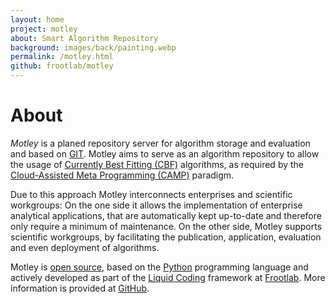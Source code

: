 ```yaml
---
layout: home
project: motley
about: Smart Algorithm Repository
background: images/back/painting.webp
permalink: /motley.html
github: frootlab/motley
---
```


# About

*Motley* is a planed repository server for algorithm storage and evaluation and
based on [GIT](https://git-scm.com/). Motley aims to serve as an algorithm
repository to allow the usage of [Currently Best Fitting (CBF)](/tags#CBF)
algorithms, as required by the [Cloud-Assisted Meta Programming
(CAMP)](/tags#CAMP) paradigm.

Due to this approach Motley interconnects enterprises and scientific workgroups:
On the one side it allows the implementation of enterprise analytical
applications, that are automatically kept up-to-date and therefore only require
a minimum of maintenance. On the other side, Motley supports scientific
workgroups, by facilitating the publication, application, evaluation and even
deployment of algorithms.

Motley is [open source](https://github.com/frootlab/motley), based on the
[Python](https://www.python.org/) programming language and actively developed as
part of the [Liquid Coding](https://github.com/orgs/frootlab/projects) framework
at [Frootlab](https://www.frootlab.org). More information is provided at
[GitHub](https://github.com/frootlab/motley).
